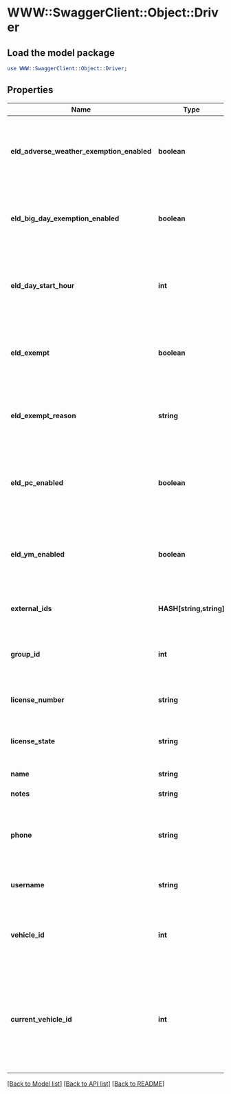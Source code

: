 # WWW::SwaggerClient::Object::Driver

## Load the model package
```perl
use WWW::SwaggerClient::Object::Driver;
```

## Properties
Name | Type | Description | Notes
------------ | ------------- | ------------- | -------------
**eld_adverse_weather_exemption_enabled** | **boolean** | Flag indicating this driver may use Adverse Weather exemptions in ELD logs. | [optional] 
**eld_big_day_exemption_enabled** | **boolean** | Flag indicating this driver may use Big Day excemptions in ELD logs. | [optional] 
**eld_day_start_hour** | **int** | 0 indicating midnight-to-midnight ELD driving hours, 12 to indicate noon-to-noon driving hours. | [optional] 
**eld_exempt** | **boolean** | Flag indicating this driver is exempt from the Electronic Logging Mandate. | [optional] 
**eld_exempt_reason** | **string** | Reason that this driver is exempt from the Electronic Logging Mandate (see eldExempt). | [optional] 
**eld_pc_enabled** | **boolean** | Flag indicating this driver may select the Personal Conveyance duty status in ELD logs. | [optional] [default to false]
**eld_ym_enabled** | **boolean** | Flag indicating this driver may select the Yard Move duty status in ELD logs. | [optional] [default to false]
**external_ids** | **HASH[string,string]** | Dictionary of external IDs (string key-value pairs) | [optional] 
**group_id** | **int** | ID of the group if the organization has multiple groups (uncommon). | [optional] 
**license_number** | **string** | Driver&#39;s state issued license number. | [optional] 
**license_state** | **string** | Abbreviation of state that issued driver&#39;s license. | [optional] 
**name** | **string** | Driver&#39;s name. | 
**notes** | **string** | Notes about the driver. | [optional] 
**phone** | **string** | Driver&#39;s phone number. Please include only digits, ex. 4157771234 | [optional] 
**username** | **string** | Driver&#39;s login username into the driver app. | [optional] 
**vehicle_id** | **int** | ID of the vehicle assigned to the driver for static vehicle assignments. (uncommon). | [optional] 
**current_vehicle_id** | **int** | ID of the vehicle that this driver is currently assigned to. Omitted if there is no current vehicle assignment for this driver. | [optional] 

[[Back to Model list]](../README.md#documentation-for-models) [[Back to API list]](../README.md#documentation-for-api-endpoints) [[Back to README]](../README.md)


